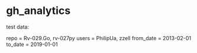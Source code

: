 # gh_analytics


test data:

repo = Rv-029.Go, rv-027py
users = PhilipUa, zzell
from_date = 2013-02-01
to_date = 2019-01-01
